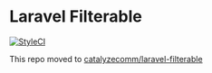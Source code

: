 # Laravel Filterable

[![StyleCI](https://github.styleci.io/repos/292645607/shield?style=flat&branch=master)](https://github.styleci.io/repos/292645607?branch=master)

This repo moved to [catalyzecomm/laravel-filterable](https://github.com/catalyzecomm/laravel-filterable)